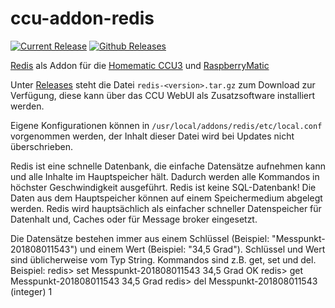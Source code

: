 # ccu-addon-redis

[![Current Release](https://img.shields.io/github/release/hobbyquaker/ccu-addon-redis.svg?colorB=4cc61e)](https://github.com/hobbyquaker/ccu-addon-redis/releases/latest)
[![Github Releases](https://img.shields.io/github/downloads/hobbyquaker/ccu-addon-redis/total.svg)](https://github.com/hobbyquaker/ccu-addon-redis/releases)

[Redis](https://redis.io/) als Addon für die
[Homematic CCU3](https://www.eq-3.de/produkte/homematic/zentralen-und-gateways/smart-home-zentrale-ccu3.html) und 
[RaspberryMatic](https://github.com/jens-maus/RaspberryMatic)

Unter [Releases](https://github.com/hobbyquaker/ccu-addon-redis/releases) steht die Datei 
`redis-<version>.tar.gz` zum Download zur Verfügung, diese kann über das CCU WebUI als Zusatzsoftware installiert
werden.

Eigene Konfigurationen können in `/usr/local/addons/redis/etc/local.conf` vorgenommen werden, der Inhalt dieser Datei
wird bei Updates nicht überschrieben.

Redis ist eine schnelle Datenbank, die einfache Datensätze aufnehmen kann und alle Inhalte im Hauptspeicher hält. Dadurch werden alle Kommandos in höchster Geschwindigkeit ausgeführt. Redis ist keine SQL-Datenbank! Die Daten aus dem Hauptspeicher können auf einem Speichermedium abgelegt werden. 
Redis wird hauptsächlich als einfacher schneller Datenspeicher für Datenhalt und, Caches oder für Message broker eingesetzt.

Die Datensätze bestehen immer aus einem Schlüssel (Beispiel: "Messpunkt-201808011543") und einem Wert (Beispiel: "34,5 Grad"). Schlüssel und Wert sind üblicherweise vom Typ String.
Kommandos sind z.B. get, set und del.
Beispiel: 
redis> set Messpunkt-201808011543 34,5 Grad
OK
redis> get Messpunkt-201808011543
34,5 Grad
redis> del Messpunkt-201808011543
(integer) 1
